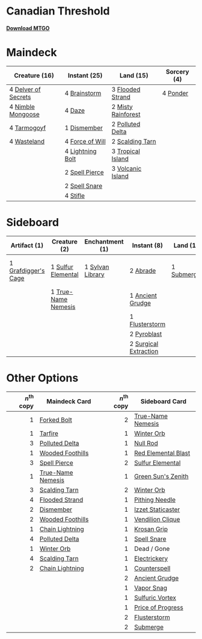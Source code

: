 # Canadian Threshold

#### [Download MTGO](../collection/Canadian%20Threshold/Canadian%20Threshold.txt)
# Maindeck

|                                        Creature (16)                                         |                                      Instant (25)                                       |                                          Land (15)                                          |                                   Sorcery (4)                                   |
|----------------------------------------------------------------------------------------------|-----------------------------------------------------------------------------------------|---------------------------------------------------------------------------------------------|---------------------------------------------------------------------------------|
|4 [Delver of Secrets](http://gatherer.wizards.com/Pages/Card/Details.aspx?multiverseid=439326)|4 [Brainstorm](http://gatherer.wizards.com/Pages/Card/Details.aspx?multiverseid=None)    |3 [Flooded Strand](http://gatherer.wizards.com/Pages/Card/Details.aspx?multiverseid=None)    |4 [Ponder](http://gatherer.wizards.com/Pages/Card/Details.aspx?multiverseid=None)|
|4 [Nimble Mongoose](http://gatherer.wizards.com/Pages/Card/Details.aspx?multiverseid=413721)  |4 [Daze](http://gatherer.wizards.com/Pages/Card/Details.aspx?multiverseid=413586)        |2 [Misty Rainforest](http://gatherer.wizards.com/Pages/Card/Details.aspx?multiverseid=426065)|                                                                                 |
|4 [Tarmogoyf](http://gatherer.wizards.com/Pages/Card/Details.aspx?multiverseid=370404)        |1 [Dismember](http://gatherer.wizards.com/Pages/Card/Details.aspx?multiverseid=None)     |2 [Polluted Delta](http://gatherer.wizards.com/Pages/Card/Details.aspx?multiverseid=None)    |                                                                                 |
|4 [Wasteland](http://gatherer.wizards.com/Pages/Card/Details.aspx?multiverseid=None)          |4 [Force of Will](http://gatherer.wizards.com/Pages/Card/Details.aspx?multiverseid=None) |2 [Scalding Tarn](http://gatherer.wizards.com/Pages/Card/Details.aspx?multiverseid=426069)   |                                                                                 |
|                                                                                              |4 [Lightning Bolt](http://gatherer.wizards.com/Pages/Card/Details.aspx?multiverseid=None)|3 [Tropical Island](http://gatherer.wizards.com/Pages/Card/Details.aspx?multiverseid=383138) |                                                                                 |
|                                                                                              |2 [Spell Pierce](http://gatherer.wizards.com/Pages/Card/Details.aspx?multiverseid=425876)|3 [Volcanic Island](http://gatherer.wizards.com/Pages/Card/Details.aspx?multiverseid=383147) |                                                                                 |
|                                                                                              |2 [Spell Snare](http://gatherer.wizards.com/Pages/Card/Details.aspx?multiverseid=370447) |                                                                                             |                                                                                 |
|                                                                                              |4 [Stifle](http://gatherer.wizards.com/Pages/Card/Details.aspx?multiverseid=None)        |                                                                                             |                                                                                 |


# Sideboard

|                                         Artifact (1)                                         |                                         Creature (2)                                         |                                      Enchantment (1)                                      |                                         Instant (8)                                          |                                      Land (1)                                       |                                          Sorcery (1)                                          |  Unknown (1)   |
|----------------------------------------------------------------------------------------------|----------------------------------------------------------------------------------------------|-------------------------------------------------------------------------------------------|----------------------------------------------------------------------------------------------|-------------------------------------------------------------------------------------|-----------------------------------------------------------------------------------------------|----------------|
|1 [Grafdigger's Cage](http://gatherer.wizards.com/Pages/Card/Details.aspx?multiverseid=426046)|1 [Sulfur Elemental](http://gatherer.wizards.com/Pages/Card/Details.aspx?multiverseid=122416) |1 [Sylvan Library](http://gatherer.wizards.com/Pages/Card/Details.aspx?multiverseid=383120)|2 [Abrade](http://gatherer.wizards.com/Pages/Card/Details.aspx?multiverseid=430772)           |1 [Submerge](http://gatherer.wizards.com/Pages/Card/Details.aspx?multiverseid=407688)|1 [Life from the Loam](http://gatherer.wizards.com/Pages/Card/Details.aspx?multiverseid=370398)|1 Rough / Tumble|
|                                                                                              |1 [True-Name Nemesis](http://gatherer.wizards.com/Pages/Card/Details.aspx?multiverseid=376562)|                                                                                           |1 [Ancient Grudge](http://gatherer.wizards.com/Pages/Card/Details.aspx?multiverseid=None)     |                                                                                     |                                                                                               |                |
|                                                                                              |                                                                                              |                                                                                           |1 [Flusterstorm](http://gatherer.wizards.com/Pages/Card/Details.aspx?multiverseid=None)       |                                                                                     |                                                                                               |                |
|                                                                                              |                                                                                              |                                                                                           |2 [Pyroblast](http://gatherer.wizards.com/Pages/Card/Details.aspx?multiverseid=159243)        |                                                                                     |                                                                                               |                |
|                                                                                              |                                                                                              |                                                                                           |2 [Surgical Extraction](http://gatherer.wizards.com/Pages/Card/Details.aspx?multiverseid=None)|                                                                                     |                                                                                               |                |


# Other Options

|*n*<sup>th</sup> copy|                                       Maindeck Card                                        |*n*<sup>th</sup> copy|                                        Sideboard Card                                        |
|--------------------:|--------------------------------------------------------------------------------------------|--------------------:|----------------------------------------------------------------------------------------------|
|                    1|[Forked Bolt](http://gatherer.wizards.com/Pages/Card/Details.aspx?multiverseid=401702)      |                    2|[True-Name Nemesis](http://gatherer.wizards.com/Pages/Card/Details.aspx?multiverseid=376562)  |
|                    1|[Tarfire](http://gatherer.wizards.com/Pages/Card/Details.aspx?multiverseid=157921)          |                    1|[Winter Orb](http://gatherer.wizards.com/Pages/Card/Details.aspx?multiverseid=159277)         |
|                    3|[Polluted Delta](http://gatherer.wizards.com/Pages/Card/Details.aspx?multiverseid=None)     |                    1|[Null Rod](http://gatherer.wizards.com/Pages/Card/Details.aspx?multiverseid=383034)           |
|                    1|[Wooded Foothills](http://gatherer.wizards.com/Pages/Card/Details.aspx?multiverseid=None)   |                    1|[Red Elemental Blast](http://gatherer.wizards.com/Pages/Card/Details.aspx?multiverseid=202447)|
|                    3|[Spell Pierce](http://gatherer.wizards.com/Pages/Card/Details.aspx?multiverseid=425876)     |                    2|[Sulfur Elemental](http://gatherer.wizards.com/Pages/Card/Details.aspx?multiverseid=122416)   |
|                    1|[True-Name Nemesis](http://gatherer.wizards.com/Pages/Card/Details.aspx?multiverseid=376562)|                    1|[Green Sun's Zenith](http://gatherer.wizards.com/Pages/Card/Details.aspx?multiverseid=413711) |
|                    3|[Scalding Tarn](http://gatherer.wizards.com/Pages/Card/Details.aspx?multiverseid=426069)    |                    2|[Winter Orb](http://gatherer.wizards.com/Pages/Card/Details.aspx?multiverseid=159277)         |
|                    4|[Flooded Strand](http://gatherer.wizards.com/Pages/Card/Details.aspx?multiverseid=None)     |                    1|[Pithing Needle](http://gatherer.wizards.com/Pages/Card/Details.aspx?multiverseid=425815)     |
|                    2|[Dismember](http://gatherer.wizards.com/Pages/Card/Details.aspx?multiverseid=None)          |                    1|[Izzet Staticaster](http://gatherer.wizards.com/Pages/Card/Details.aspx?multiverseid=253638)  |
|                    2|[Wooded Foothills](http://gatherer.wizards.com/Pages/Card/Details.aspx?multiverseid=None)   |                    1|[Vendilion Clique](http://gatherer.wizards.com/Pages/Card/Details.aspx?multiverseid=None)     |
|                    1|[Chain Lightning](http://gatherer.wizards.com/Pages/Card/Details.aspx?multiverseid=217977)  |                    1|[Krosan Grip](http://gatherer.wizards.com/Pages/Card/Details.aspx?multiverseid=None)          |
|                    4|[Polluted Delta](http://gatherer.wizards.com/Pages/Card/Details.aspx?multiverseid=None)     |                    1|[Spell Snare](http://gatherer.wizards.com/Pages/Card/Details.aspx?multiverseid=370447)        |
|                    1|[Winter Orb](http://gatherer.wizards.com/Pages/Card/Details.aspx?multiverseid=159277)       |                    1|Dead / Gone                                                                                   |
|                    4|[Scalding Tarn](http://gatherer.wizards.com/Pages/Card/Details.aspx?multiverseid=426069)    |                    1|[Electrickery](http://gatherer.wizards.com/Pages/Card/Details.aspx?multiverseid=253545)       |
|                    2|[Chain Lightning](http://gatherer.wizards.com/Pages/Card/Details.aspx?multiverseid=217977)  |                    1|[Counterspell](http://gatherer.wizards.com/Pages/Card/Details.aspx?multiverseid=None)         |
|                     |                                                                                            |                    2|[Ancient Grudge](http://gatherer.wizards.com/Pages/Card/Details.aspx?multiverseid=None)       |
|                     |                                                                                            |                    1|[Vapor Snag](http://gatherer.wizards.com/Pages/Card/Details.aspx?multiverseid=397738)         |
|                     |                                                                                            |                    1|[Sulfuric Vortex](http://gatherer.wizards.com/Pages/Card/Details.aspx?multiverseid=383117)    |
|                     |                                                                                            |                    1|[Price of Progress](http://gatherer.wizards.com/Pages/Card/Details.aspx?multiverseid=234714)  |
|                     |                                                                                            |                    2|[Flusterstorm](http://gatherer.wizards.com/Pages/Card/Details.aspx?multiverseid=None)         |
|                     |                                                                                            |                    2|[Submerge](http://gatherer.wizards.com/Pages/Card/Details.aspx?multiverseid=407688)           |

